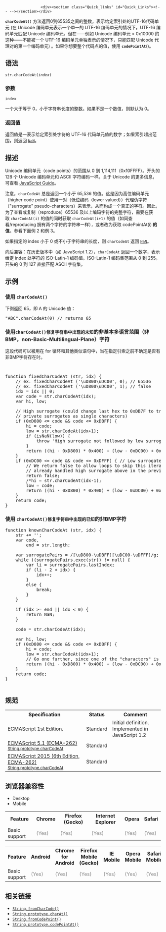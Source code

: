 
                
                  
                    <div><section class="Quick_links" id="Quick_Links"><!-- --></section></div>

<p><code><strong>charCodeAt()</strong></code>&#xA0;&#x65B9;&#x6CD5;&#x8FD4;&#x56DE;0&#x5230;65535&#x4E4B;&#x95F4;&#x7684;&#x6574;&#x6570;&#xFF0C;&#x8868;&#x793A;&#x7ED9;&#x5B9A;&#x7D22;&#x5F15;&#x5904;&#x7684;UTF-16&#x4EE3;&#x7801;&#x5355;&#x5143; (&#x5728; Unicode &#x7F16;&#x7801;&#x5355;&#x5143;&#x8868;&#x793A;&#x4E00;&#x4E2A;&#x5355;&#x4E00;&#x7684; UTF-16 &#x7F16;&#x7801;&#x5355;&#x5143;&#x7684;&#x60C5;&#x51B5;&#x4E0B;&#xFF0C;UTF-16 &#x7F16;&#x7801;&#x5355;&#x5143;&#x5339;&#x914D; Unicode &#x7F16;&#x7801;&#x5355;&#x5143;&#x3002;&#x4F46;&#x5728;&#x2014;&#x2014;&#x4F8B;&#x5982; Unicode &#x7F16;&#x7801;&#x5355;&#x5143; &gt; 0x10000 &#x7684;&#x8FD9;&#x79CD;&#x2014;&#x2014;&#x4E0D;&#x80FD;&#x88AB;&#x4E00;&#x4E2A;&#xA0;UTF-16&#xA0;&#x7F16;&#x7801;&#x5355;&#x5143;&#x5355;&#x72EC;&#x8868;&#x793A;&#x7684;&#x60C5;&#x51B5;&#x4E0B;&#xFF0C;&#x53EA;&#x80FD;&#x5339;&#x914D; Unicode &#x4EE3;&#x7406;&#x5BF9;&#x7684;&#x7B2C;&#x4E00;&#x4E2A;&#x7F16;&#x7801;&#x5355;&#x5143;) &#x3002;&#x5982;&#x679C;&#x4F60;&#x60F3;&#x8981;&#x6574;&#x4E2A;&#x4EE3;&#x7801;&#x70B9;&#x7684;&#x503C;&#xFF0C;&#x4F7F;&#x7528; <strong><code>codePointAt</code></strong>()&#x3002;</p>

<h2 name="Syntax" id="Syntax">&#x8BED;&#x6CD5;</h2>

<pre class="syntaxbox"><code><em>str</em>.charCodeAt(<em>index</em>)</code></pre>

<h3 name="Parameters" id="Parameters">&#x53C2;&#x6570;</h3>

<dl>
 <dt><code>index</code></dt>
</dl>

<p>&#x4E00;&#x4E2A;&#x5927;&#x4E8E;&#x7B49;&#x4E8E; 0&#xFF0C;&#x5C0F;&#x4E8E;&#x5B57;&#x7B26;&#x4E32;&#x957F;&#x5EA6;&#x7684;&#x6574;&#x6570;&#x3002;&#x5982;&#x679C;&#x4E0D;&#x662F;&#x4E00;&#x4E2A;&#x6570;&#x503C;&#xFF0C;&#x5219;&#x9ED8;&#x8BA4;&#x4E3A; 0&#x3002;</p>

<h3 id="&#x8FD4;&#x56DE;&#x503C;">&#x8FD4;&#x56DE;&#x503C;</h3>

<p>&#x8FD4;&#x56DE;&#x503C;&#x662F;&#x4E00;&#x8868;&#x793A;&#x7ED9;&#x5B9A;&#x7D22;&#x5F15;&#x5904;&#x5B57;&#x7B26;&#x7684; UTF-16 &#x4EE3;&#x7801;&#x5355;&#x5143;&#x503C;&#x7684;&#x6570;&#x5B57;&#xFF1B;&#x5982;&#x679C;&#x7D22;&#x5F15;&#x8D85;&#x51FA;&#x8303;&#x56F4;&#xFF0C;&#x5219;&#x8FD4;&#x56DE; <a title="&#x5168;&#x5C40;&#x5C5E;&#x6027; NaN &#x8868;&#x793A; Not-A-Number &#x7684;&#x503C;&#x3002;" href="/zh-CN/docs/Web/JavaScript/Reference/Global_Objects/NaN"><code>NaN</code></a>&#x3002;</p>

<h2 name="Description" id="Description">&#x63CF;&#x8FF0;</h2>

<p>Unicode &#x7F16;&#x7801;&#x5355;&#x5143;&#xFF08;code points&#xFF09;&#x7684;&#x8303;&#x56F4;&#x4ECE; 0 &#x5230; 1,114,111&#xFF08;0x10FFFF&#xFF09;&#x3002;&#x5F00;&#x5934;&#x7684; 128 &#x4E2A; Unicode &#x7F16;&#x7801;&#x5355;&#x5143;&#x548C; ASCII &#x5B57;&#x7B26;&#x7F16;&#x7801;&#x4E00;&#x6837;&#x3002;&#x5173;&#x4E8E; Unicode &#x7684;&#x66F4;&#x591A;&#x4FE1;&#x606F;&#xFF0C;&#x53EF;&#x67E5;&#x770B;&#xA0;<a href="https://developer.mozilla.org/zh-CN/docs/Web/JavaScript/Guide/Values,_variables,_and_literals#Unicode">JavaScript Guide</a>&#x3002;</p>

<p>&#x6CE8;&#x610F;&#xFF0C;<code>charCodeAt</code> &#x603B;&#x662F;&#x8FD4;&#x56DE;&#x4E00;&#x4E2A;&#x5C0F;&#x4E8E; 65,536 &#x7684;&#x503C;&#x3002;&#x8FD9;&#x662F;&#x56E0;&#x4E3A;&#x9AD8;&#x4F4D;&#x7F16;&#x7801;&#x5355;&#x5143;&#xFF08;higher code point&#xFF09;&#x4F7F;&#x7528;&#x4E00;&#x5BF9;&#xFF08;&#x4F4E;&#x4F4D;&#x7F16;&#x7801;&#xFF08;lower valued&#xFF09;&#xFF09;&#x4EE3;&#x7406;&#x4F2A;&#x5B57;&#x7B26;&#xFF08;&quot;surrogate&quot; pseudo-characters&#xFF09;&#x6765;&#x8868;&#x793A;&#xFF0C;&#x4ECE;&#x800C;&#x6784;&#x6210;&#x4E00;&#x4E2A;&#x771F;&#x6B63;&#x7684;&#x5B57;&#x7B26;&#x3002;&#x56E0;&#x6B64;&#xFF0C;&#x4E3A;&#x4E86;&#x67E5;&#x770B;&#x6216;&#x590D;&#x5236;&#xFF08;reproduce&#xFF09;65536 &#x53CA;&#x4EE5;&#x4E0A;&#x7F16;&#x7801;&#x5B57;&#x7B26;&#x7684;&#x5B8C;&#x6574;&#x5B57;&#x7B26;&#xFF0C;&#x9700;&#x8981;&#x5728;&#x83B7;&#x53D6;&#xA0;<code>charCodeAt(i)</code>&#xA0;&#x7684;&#x503C;&#x7684;&#x540C;&#x65F6;&#x83B7;&#x53D6;&#xA0;<code>charCodeAt(i+1)</code>&#xA0;&#x7684;&#x503C;&#xFF08;&#x5982;&#x540C;&#x67E5;&#x770B;/reproducing &#x62E5;&#x6709;&#x4E24;&#x4E2A;&#x5B57;&#x7B26;&#x7684;&#x5B57;&#x7B26;&#x4E32;&#x4E00;&#x6837;&#xFF09;&#xFF0C;&#x6216;&#x8005;&#x6539;&#x4E3A;&#x83B7;&#x53D6;&#xA0;codePointAt(i)<strong> &#x7684;&#x503C;</strong>&#x3002;&#x53C2;&#x770B;&#x4E0B;&#x9762;&#x4F8B; 2 &#x548C;&#x4F8B; 3&#x3002;</p>

<p>&#x5982;&#x679C;&#x6307;&#x5B9A;&#x7684; index &#x5C0F;&#x4E8E; 0 &#x6216;&#x4E0D;&#x5C0F;&#x4E8E;&#x5B57;&#x7B26;&#x4E32;&#x7684;&#x957F;&#x5EA6;&#xFF0C;&#x5219;&#xA0;<code>charCodeAt</code> &#x8FD4;&#x56DE; <a title="&#x5168;&#x5C40;&#x5C5E;&#x6027; NaN &#x8868;&#x793A; Not-A-Number &#x7684;&#x503C;&#x3002;" href="/zh-CN/docs/Web/JavaScript/Reference/Global_Objects/NaN"><code>NaN</code></a>&#x3002;</p>

<p>&#x5411;&#x540E;&#x517C;&#x5BB9;&#xFF1A;&#x5728;&#x5386;&#x53F2;&#x7248;&#x672C;&#x4E2D;&#xFF08;&#x5982; JavaScript 1.2&#xFF09;&#xFF0C;<code>charCodeAt</code> &#x8FD4;&#x56DE;&#x4E00;&#x4E2A;&#x6570;&#x5B57;&#xFF0C;&#x8868;&#x793A;&#x7ED9;&#x5B9A; index &#x5904;&#x5B57;&#x7B26;&#x7684; ISO-Latin-1 &#x7F16;&#x7801;&#x503C;&#x3002;ISO-Latin-1 &#x7F16;&#x7801;&#x96C6;&#x8303;&#x56F4;&#x4ECE; 0 &#x5230; 255&#x3002;&#x5F00;&#x5934;&#x7684; 0 &#x5230; 127 &#x76F4;&#x63A5;&#x5339;&#x914D; ASCII &#x5B57;&#x7B26;&#x96C6;&#x3002;</p>

<h2 name="Examples" id="Examples">&#x793A;&#x4F8B;</h2>

<h3 name="Example:_Using_charCodeAt" id="Example:_Using_charCodeAt">&#x4F7F;&#x7528;&#xA0;<code>charCodeAt()</code></h3>

<p>&#x4E0B;&#x4F8B;&#x8FD4;&#x56DE; 65&#xFF0C;&#x5373; A &#x7684; Unicode &#x503C;&#xFF1A;</p>

<pre class="brush: js">&quot;ABC&quot;.charCodeAt(0) // returns 65
</pre>

<h3 id="&#x4F7F;&#x7528;charCodeAt()&#x4FEE;&#x590D;&#x5B57;&#x7B26;&#x4E32;&#x4E2D;&#x51FA;&#x73B0;&#x7684;&#x672A;&#x77E5;&#x7684;&#x975E;&#x57FA;&#x672C;&#x591A;&#x8BED;&#x8A00;&#x8303;&#x56F4;&#xFF08;&#x975E;BMP&#xFF0C;non-Basic-Multilingual-Plane&#xFF09;&#x5B57;&#x7B26;">&#x4F7F;&#x7528;<code>charCodeAt()&#x4FEE;&#x590D;&#x5B57;&#x7B26;&#x4E32;&#x4E2D;&#x51FA;&#x73B0;&#x7684;&#x672A;&#x77E5;</code>&#x7684;&#x975E;&#x57FA;&#x672C;&#x591A;&#x8BED;&#x8A00;&#x8303;&#x56F4;&#xFF08;&#x975E;BMP&#xFF0C;non-Basic-Multilingual-Plane&#xFF09;&#x5B57;&#x7B26;</h3>

<p>&#x8FD9;&#x6BB5;&#x4EE3;&#x7801;&#x53EF;&#x4EE5;&#x88AB;&#x7528;&#x5728;&#xA0;for&#xA0;&#x5FAA;&#x73AF;&#x548C;&#x5176;&#x4ED6;&#x7C7B;&#x4F3C;&#x8BED;&#x53E5;&#x4E2D;&#xFF0C;&#x5F53;&#x5728;&#x6307;&#x5B9A;&#x5F15;&#x7D22;&#x4E4B;&#x524D;&#x4E0D;&#x786E;&#x5B9A;&#x662F;&#x5426;&#x6709;&#x975E;BMP&#x5B57;&#x7B26;&#x5B58;&#x5728;&#x65F6;&#x3002;</p>

<p>&#xA0;</p>

<pre class="brush:js">function fixedCharCodeAt (str, idx) {
    // ex. fixedCharCodeAt (&apos;\uD800\uDC00&apos;, 0); // 65536
    // ex. fixedCharCodeAt (&apos;\uD800\uDC00&apos;, 1); // false
    idx = idx || 0;
    var code = str.charCodeAt(idx);
    var hi, low;
    
    // High surrogate (could change last hex to 0xDB7F to treat high
    // private surrogates as single characters)
    if (0xD800 &lt;= code &amp;&amp; code &lt;= 0xDBFF) {
        hi = code;
        low = str.charCodeAt(idx+1);
        if (isNaN(low)) {
            throw &apos;High surrogate not followed by low surrogate in fixedCharCodeAt()&apos;;
        }
        return ((hi - 0xD800) * 0x400) + (low - 0xDC00) + 0x10000;
    }
    if (0xDC00 &lt;= code &amp;&amp; code &lt;= 0xDFFF) { // Low surrogate
        // We return false to allow loops to skip this iteration since should have
        // already handled high surrogate above in the previous iteration
        return false;
        /*hi = str.charCodeAt(idx-1);
        low = code;
        return ((hi - 0xD800) * 0x400) + (low - 0xDC00) + 0x10000;*/
    }
    return code;
} 
</pre>

<h3 id="&#x4F7F;&#x7528;_charCodeAt()&#x4FEE;&#x590D;&#x5B57;&#x7B26;&#x4E32;&#x4E2D;&#x51FA;&#x73B0;&#x7684;&#x5DF2;&#x77E5;&#x7684;&#x975E;BMP&#x5B57;&#x7B26;">&#x4F7F;&#x7528;&#xA0;<code>charCodeAt()&#x4FEE;&#x590D;&#x5B57;&#x7B26;&#x4E32;&#x4E2D;&#x51FA;&#x73B0;&#x7684;&#x5DF2;&#x77E5;</code>&#x7684;&#x975E;BMP&#x5B57;&#x7B26;</h3>

<pre class="brush:js">function knownCharCodeAt (str, idx) {
    str += &apos;&apos;;
    var code,
        end = str.length;

    var surrogatePairs = /[\uD800-\uDBFF][\uDC00-\uDFFF]/g;
    while ((surrogatePairs.exec(str)) != null) {
        var li = surrogatePairs.lastIndex;
        if (li - 2 &lt; idx) {
            idx++;
        }
        else {
            break;
        }
    }

    if (idx &gt;= end || idx &lt; 0) {
        return NaN;
    }

    code = str.charCodeAt(idx);

    var hi, low;
    if (0xD800 &lt;= code &amp;&amp; code &lt;= 0xDBFF) {
        hi = code;
        low = str.charCodeAt(idx+1);
        // Go one further, since one of the &quot;characters&quot; is part of a surrogate pair
        return ((hi - 0xD800) * 0x400) + (low - 0xDC00) + 0x10000;
    }
    return code;
}

</pre>

<h2 id="&#x89C4;&#x8303;">&#x89C4;&#x8303;</h2>

<table class="standard-table">
 <tbody>
  <tr>
   <th scope="col">Specification</th>
   <th scope="col">Status</th>
   <th scope="col">Comment</th>
  </tr>
  <tr>
   <td>ECMAScript 1st Edition.</td>
   <td>Standard</td>
   <td>Initial definition.<br>
    Implemented in JavaScript 1.2</td>
  </tr>
  <tr>
   <td><a lang="en" hreflang="en" href="http://www.ecma-international.org/ecma-262/5.1/#sec-15.5.4.5" class="external">ECMAScript 5.1 (ECMA-262)<br><small lang="zh-CN">String.prototype.charCodeAt</small></a></td>
   <td><span class="spec-Standard">Standard</span></td>
   <td>&#xA0;</td>
  </tr>
  <tr>
   <td><a lang="en" hreflang="en" href="http://www.ecma-international.org/ecma-262/6.0/#sec-string.prototype.charcodeat" class="external">ECMAScript 2015 (6th Edition, ECMA-262)<br><small lang="zh-CN">String.prototype.charCodeAt</small></a></td>
   <td><span class="spec-Standard">Standard</span></td>
   <td>&#xA0;</td>
  </tr>
 </tbody>
</table>

<h2 id="&#x6D4F;&#x89C8;&#x5668;&#x517C;&#x5BB9;&#x6027;">&#x6D4F;&#x89C8;&#x5668;&#x517C;&#x5BB9;&#x6027;</h2>

<p></p><div class="htab">
    <a name="AutoCompatibilityTable" id="AutoCompatibilityTable"></a>
    <ul>
        <li class="selected"><a>Desktop</a></li>
        <li><a>Mobile</a></li>
    </ul>
</div><p></p>

<div id="compat-desktop">
<table class="compat-table">
 <tbody>
  <tr>
   <th>Feature</th>
   <th>Chrome</th>
   <th>Firefox (Gecko)</th>
   <th>Internet Explorer</th>
   <th>Opera</th>
   <th>Safari</th>
  </tr>
  <tr>
   <td>Basic support</td>
   <td><span title="Please update this with the earliest version of support." style="color: #888;">(Yes)</span></td>
   <td><span title="Please update this with the earliest version of support." style="color: #888;">(Yes)</span></td>
   <td><span title="Please update this with the earliest version of support." style="color: #888;">(Yes)</span></td>
   <td><span title="Please update this with the earliest version of support." style="color: #888;">(Yes)</span></td>
   <td><span title="Please update this with the earliest version of support." style="color: #888;">(Yes)</span></td>
  </tr>
 </tbody>
</table>
</div>

<div id="compat-mobile">
<table class="compat-table">
 <tbody>
  <tr>
   <th>Feature</th>
   <th>Android</th>
   <th>Chrome for Android</th>
   <th>Firefox Mobile (Gecko)</th>
   <th>IE Mobile</th>
   <th>Opera Mobile</th>
   <th>Safari Mobile</th>
  </tr>
  <tr>
   <td>Basic support</td>
   <td><span title="Please update this with the earliest version of support." style="color: #888;">(Yes)</span></td>
   <td><span title="Please update this with the earliest version of support." style="color: #888;">(Yes)</span></td>
   <td><span title="Please update this with the earliest version of support." style="color: #888;">(Yes)</span></td>
   <td><span title="Please update this with the earliest version of support." style="color: #888;">(Yes)</span></td>
   <td><span title="Please update this with the earliest version of support." style="color: #888;">(Yes)</span></td>
   <td><span title="Please update this with the earliest version of support." style="color: #888;">(Yes)</span></td>
  </tr>
 </tbody>
</table>
</div>

<h2 name="See_also" id="See_also">&#x76F8;&#x5173;&#x94FE;&#x63A5;</h2>

<ul>
 <li><a title="String.fromCharCode() &#x9759;&#x6001;&#x65B9;&#x6CD5;&#x6839;&#x636E;&#x6307;&#x5B9A;&#x7684; Unicode &#x7F16;&#x7801;&#x4E2D;&#x7684;&#x5E8F;&#x53F7;&#x503C;&#x6765;&#x8FD4;&#x56DE;&#x4E00;&#x4E2A;&#x5B57;&#x7B26;&#x4E32;&#x3002;" href="/zh-CN/docs/Web/JavaScript/Reference/Global_Objects/String/fromCharCode"><code>String.fromCharCode()</code></a></li>
 <li><a title="charAt() &#x65B9;&#x6CD5;&#x8FD4;&#x56DE;&#x5B57;&#x7B26;&#x4E32;&#x4E2D;&#x6307;&#x5B9A;&#x4F4D;&#x7F6E;&#x7684;&#x5B57;&#x7B26;&#x3002;" href="/zh-CN/docs/Web/JavaScript/Reference/Global_Objects/String/charAt"><code>String.prototype.charAt()</code></a></li>
 <li><a title="String.fromCodePoint()&#xA0;&#x9759;&#x6001;&#x65B9;&#x6CD5;&#x8FD4;&#x56DE;&#x4F7F;&#x7528;&#x6307;&#x5B9A;&#x7684;&#x4EE3;&#x7801;&#x70B9;&#x5E8F;&#x5217;&#x521B;&#x5EFA;&#x7684;&#x5B57;&#x7B26;&#x4E32;&#x3002;" href="/zh-CN/docs/Web/JavaScript/Reference/Global_Objects/String/fromCodePoint"><code>String.fromCodePoint()</code></a></li>
 <li><a title="codePointAt() &#x65B9;&#x6CD5;&#x8FD4;&#x56DE;&#xA0;&#x4E00;&#x4E2A;&#xA0;Unicode &#x7F16;&#x7801;&#x70B9;&#x503C;&#x7684;&#x975E;&#x8D1F;&#x6574;&#x6570;&#x3002;" href="/zh-CN/docs/Web/JavaScript/Reference/Global_Objects/String/codePointAt"><code>String.prototype.codePointAt()</code></a></li>
</ul>
                  
                
              